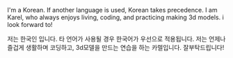 I'm a Korean. If another language is used, Korean takes precedence.
I am Karel, who always enjoys living, coding, and practicing making 3d models. i look forward to!

저는 한국인 입니다. 타 언어가 사용될 경우 한국어가 우선으로 적용됩니다.
저는 언제나 즐겁게 생활하며 코딩하고, 3d모델을 만드는 연습을 하는 카렐입니다. 잘부탁드립니다!
